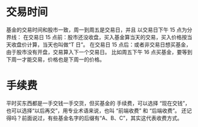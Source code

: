 # 交易时间
基金的交易时间和股市一致，周一到周五是交易日，并且 以交易日下午 15 点为分界线：
在交易日 15 点前：股市还没收盘，买入基金算当天的交易，买入价格按当天收盘价计算，当天也叫做“T 日”。
在交易日 15 点后：或者非交易日想买基金，由于股市没有开盘，交易算入下一个交易日。
比如周五下午 16 点买基金，要等到下周一才能交易，价格也是下周一的价格。
# 手续费
平时买东西都是一手交钱一手交货，但买基金的 手续费，可以选择 “现在交钱”，也可以选择“以后再交”，用专业术语来说，也叫 “前端收费” 和 “后端收费”。
还记得吗？前面说过，有些基金名字的后缀有“A、B、C”，其实这代表收费方式。
